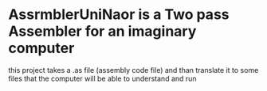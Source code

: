 # AssrmblerUniNaor is a Two pass Assembler for an imaginary computer
this project takes a .as file (assembly code file) and than translate it to some files that the computer will be able to understand and run
